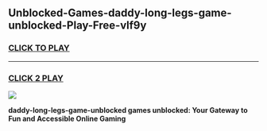
## Unblocked-Games-daddy-long-legs-game-unblocked-Play-Free-vlf9y
<h3>
<a href="https://premium76.site?title=daddy-long-legs-game-unblocked&ref=20A">CLICK TO PLAY</a></h3>
<hr>

<h3>
<a href="https://premium76.site?title=daddy-long-legs-game-unblocked&ref=20A">CLICK 2 PLAY</a>
  
</h3>

<a href="https://premium76.site?title=daddy-long-legs-game-unblocked&ref=20A"><img src="https://clearcache.store/games.png"></a>


**daddy-long-legs-game-unblocked games unblocked: Your Gateway to Fun and Accessible Online Gaming**
